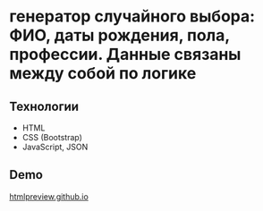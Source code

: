 # генератор случайного выбора: ФИО, даты рождения, пола, профессии. Данные связаны между собой по логике

## Технологии
* HTML
* CSS (Bootstrap)
* JavaScript, JSON

## Demo
[htmlpreview.github.io](https://htmlpreview.github.io/?https://github.com/vrabote/generator/index.html)